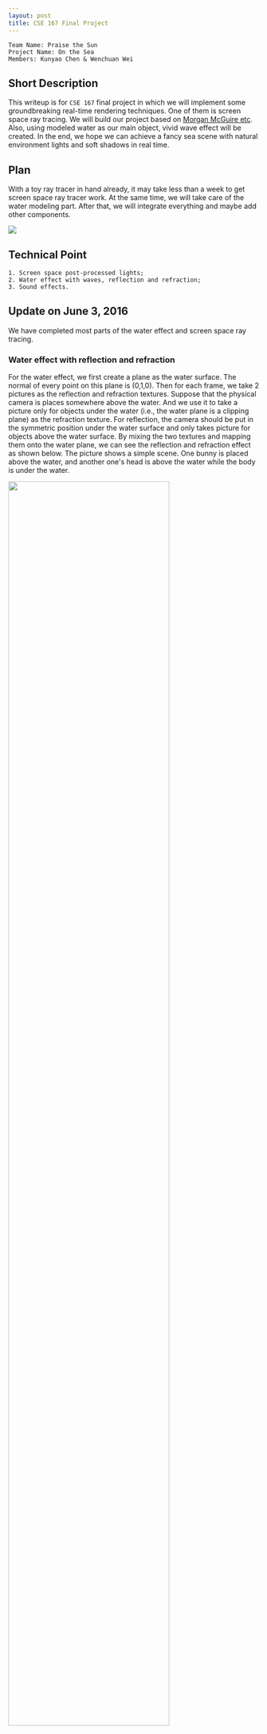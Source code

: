 ```yaml
---
layout: post
title: CSE 167 Final Project
---
```

    Team Name: Praise the Sun
    Project Name: On the Sea
    Members: Kunyao Chen & Wenchuan Wei


## Short Description

This writeup is for `CSE 167` final project in which we will implement some groundbreaking real-time rendering techniques. One of them is screen space ray tracing. We will build our project based on [Morgan McGuire etc](http://jcgt.org/published/0003/04/04/). Also, using modeled water as our main object, vivid wave effect will be created. In the end, we hope we can achieve a fancy sea scene with natural environment lights and soft shadows in real time.

## Plan

With a toy ray tracer in hand already, it may take less than a week to get screen space ray tracer work. At the same time, we will take care of the water modeling part. After that, we will integrate everything and maybe add other components.

<img src="../img5/rt.jpg">

## Technical Point

    1. Screen space post-processed lights;
    2. Water effect with waves, reflection and refraction;
    3. Sound effects.

## Update on June 3, 2016
We have completed most parts of the water effect and screen space ray tracing. 

### Water effect with reflection and refraction

For the water effect, we first create a plane as the water surface. The normal of every point on this plane is (0,1,0). Then for each frame, we take 2 pictures as the reflection and refraction textures. 
Suppose that the physical camera is places somewhere above the water. And we use it to take a picture only for objects under the water (i.e., the water plane is a clipping plane) as the refraction texture.
For reflection, the camera should be put in the symmetric position under the water surface and only takes picture for objects above the water surface. By mixing the two textures and mapping them onto the water plane, we can see the reflection and refraction effect as shown below.
The picture shows a simple scene. One bunny is placed above the water, and another one's head is above the water while the body is under the water.

<img src="../img5/water1.jpg" width="80%" height="80%" style="display:inline"/>

### Ripples on the water surface

To make the water more realistic, we want to add some ripples on the water surface. We used a dudv map to realize ripples. Using the red and green components of dudv map as offsets, we can distort the pixels of the reflection and refraction textures. The water surface with ripples is shown below.

<img src="../img5/water2.jpg" width="80%" height="80%" style="display:inline"/>

### Screen space ray tracing

It could save much time to trace ray in screen space. We choose to build up everything in fragment shader, so the procedure is just like in deferred shading: we save world space normal, position, diffuse color, depth for every pixel in a buffer in the first pass. Then do the ray tracing in screen space in the second pass. The biggest issues are as following: 1. There is no simple proportional relationship between camera space cooridnates and screen space cooridnates. The reuslt in [Morgan McGuire's paper](http://jcgt.org/published/0003/04/04/) is not quite accurate. 2. There is an aliasing problem as sample rate of depth buffer is limited. We have to carefully choose `bias` and  `zThickness` to make it right.

We test the result with a simple scene(floor, bunny and a mirror). As we can see, although there is still some aliasings when the angle between view direction and normal is large, also, the bunny in the mirror is sort of blurred, the overall result is quite satisfying. As we focus on real time application, the artifect is enduarable.

![](../img5/bunnyInTheMirror.gif)

## Update on June 6, 2016

    Note: We change our Team name to PTS, and Project name to "Bunny and Water" 

## The following shows all the technical features of our final project.

(1) Water effect with reflection and refraction

In the following screenshot, head of the bunny is above the water and the body is under the water. You can see both the reflection and refractions, as well as the ripples.

<img src="../img5/water_final.PNG" width="80%" height="80%" style="display:inline"/>

We also use a normal map on the water surface, which enables specular highlight on the water surface.

<img src="../img5/water_final_light.PNG" width="80%" height="80%" style="display:inline"/>

(2) Screen Space Ray Tracing

With ray tracing, we can implement fancier environment mapping. As you can see in the screenshot, bunny can map floor texture and the other bunny, also floor could reflect those bunnies.

<img src="../img5/1.PNG" width="80%" height="80%" style="display:inline"/>
<img src="../img5/2.PNG" width="80%" height="80%" style="display:inline"/>

In addition, we can obtain shadows: 
<img src="../img5/3.PNG" width="80%" height="80%" style="display:inline"/>

Better than shadow mapping, using ray cones, we can achieve soft shadows:
<img src="../img5/4.PNG" width="80%" height="80%" style="display:inline"/>

# For more detail, please see:[our short vedio](https://www.youtube.com/watch?v=PPq9hJA3th4)











